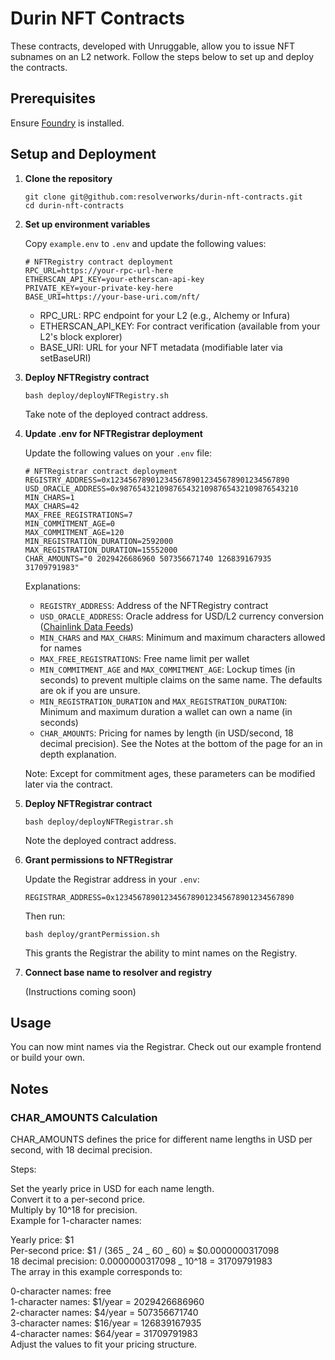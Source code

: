 # Durin NFT Contracts

These contracts, developed with Unruggable, allow you to issue NFT subnames on an L2 network. Follow the steps below to set up and deploy the contracts.

## Prerequisites

Ensure [Foundry](https://book.getfoundry.sh/getting-started/installation) is installed.

## Setup and Deployment

1. **Clone the repository**

   ```shell
   git clone git@github.com:resolverworks/durin-nft-contracts.git
   cd durin-nft-contracts
   ```

2. **Set up environment variables**

   Copy `example.env` to `.env` and update the following values:

   ```env
   # NFTRegistry contract deployment
   RPC_URL=https://your-rpc-url-here
   ETHERSCAN_API_KEY=your-etherscan-api-key
   PRIVATE_KEY=your-private-key-here
   BASE_URI=https://your-base-uri.com/nft/
   ```

   - RPC_URL: RPC endpoint for your L2 (e.g., Alchemy or Infura)
   - ETHERSCAN_API_KEY: For contract verification (available from your L2's block explorer)
   - BASE_URI: URL for your NFT metadata (modifiable later via setBaseURI)

3. **Deploy NFTRegistry contract**

   ```shell
   bash deploy/deployNFTRegistry.sh
   ```

   Take note of the deployed contract address.

4. **Update .env for NFTRegistrar deployment**

   Update the following values on your `.env` file:

   ```env
   # NFTRegistrar contract deployment
   REGISTRY_ADDRESS=0x1234567890123456789012345678901234567890
   USD_ORACLE_ADDRESS=0x9876543210987654321098765432109876543210
   MIN_CHARS=1
   MAX_CHARS=42
   MAX_FREE_REGISTRATIONS=7
   MIN_COMMITMENT_AGE=0
   MAX_COMMITMENT_AGE=120
   MIN_REGISTRATION_DURATION=2592000
   MAX_REGISTRATION_DURATION=15552000
   CHAR_AMOUNTS="0 2029426686960 507356671740 126839167935 31709791983"
   ```

   Explanations:

   - `REGISTRY_ADDRESS`: Address of the NFTRegistry contract
   - `USD_ORACLE_ADDRESS`: Oracle address for USD/L2 currency conversion ([Chainlink Data Feeds](https://data.chain.link/feeds))
   - `MIN_CHARS` and `MAX_CHARS`: Minimum and maximum characters allowed for names
   - `MAX_FREE_REGISTRATIONS`: Free name limit per wallet
   - `MIN_COMMITMENT_AGE` and `MAX_COMMITMENT_AGE`: Lockup times (in seconds) to prevent multiple claims on the same name. The defaults are ok if you are unsure.
   - `MIN_REGISTRATION_DURATION` and `MAX_REGISTRATION_DURATION`: Minimum and maximum duration a wallet can own a name (in seconds)
   - `CHAR_AMOUNTS`: Pricing for names by length (in USD/second, 18 decimal precision). See the Notes at the bottom of the page for an in depth explanation.

   Note: Except for commitment ages, these parameters can be modified later via the contract.

5. **Deploy NFTRegistrar contract**

   ```shell
   bash deploy/deployNFTRegistrar.sh
   ```

   Note the deployed contract address.

6. **Grant permissions to NFTRegistrar**

   Update the Registrar address in your `.env`:

   ```env
   REGISTRAR_ADDRESS=0x1234567890123456789012345678901234567890
   ```

   Then run:

   ```shell
   bash deploy/grantPermission.sh
   ```

   This grants the Registrar the ability to mint names on the Registry.

7. **Connect base name to resolver and registry**

   (Instructions coming soon)

## Usage

You can now mint names via the Registrar. Check out our example frontend or build your own.

## Notes

### CHAR_AMOUNTS Calculation

CHAR_AMOUNTS defines the price for different name lengths in USD per second, with 18 decimal precision.

Steps:

Set the yearly price in USD for each name length.  
Convert it to a per-second price.  
Multiply by 10^18 for precision.  
Example for 1-character names:

Yearly price: $1  
Per-second price: $1 / (365 _ 24 _ 60 _ 60) ≈ $0.0000000317098  
18 decimal precision: 0.0000000317098 _ 10^18 = 31709791983  
The array in this example corresponds to:

0-character names: free  
1-character names: $1/year = 2029426686960  
2-character names: $4/year = 507356671740  
3-character names: $16/year = 126839167935  
4-character names: $64/year = 31709791983  
Adjust the values to fit your pricing structure.
